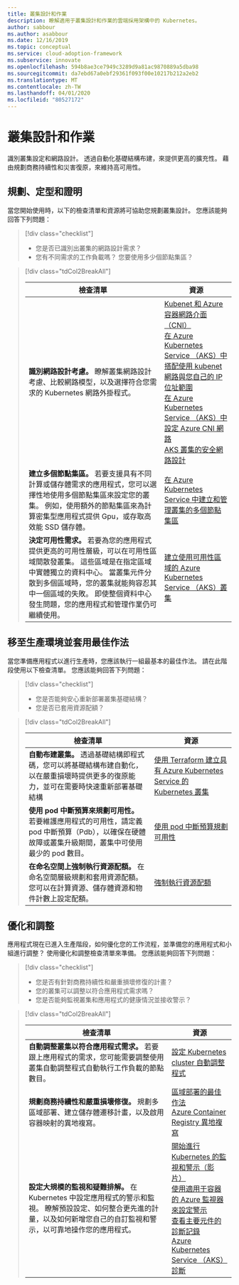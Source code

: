 ```yaml
---
title: 叢集設計和作業
description: 瞭解適用于叢集設計和作業的雲端採用架構中的 Kubernetes。
author: sabbour
ms.author: asabbour
ms.date: 12/16/2019
ms.topic: conceptual
ms.service: cloud-adoption-framework
ms.subservice: innovate
ms.openlocfilehash: 594b8ae3ce7949c3289d9a81ac9870889a5dba98
ms.sourcegitcommit: da7ebd67a0ebf29361f093f00e10217b212a2eb2
ms.translationtype: MT
ms.contentlocale: zh-TW
ms.lasthandoff: 04/01/2020
ms.locfileid: "80527172"
---
```

<!-- cSpell:ignore asabbour sabbour autoscaler PDBs -->

# <a name="cluster-design-and-operations"></a>叢集設計和作業

識別叢集設定和網路設計。 透過自動化基礎結構布建，來提供更高的擴充性。 藉由規劃商務持續性和災害復原，來維持高可用性。

## <a name="plan-train-and-proof"></a>規劃、定型和證明

當您開始使用時，以下的檢查清單和資源將可協助您規劃叢集設計。 您應該能夠回答下列問題：

<!-- markdownlint-disable MD033 -->

> [!div class="checklist"]
>
> - 您是否已識別出叢集的網路設計需求？
> - 您有不同需求的工作負載嗎？ 您要使用多少個節點集區？

<!-- -->

> [!div class="tdCol2BreakAll"]
>
> | 檢查清單  | 資源 |
> |------------------------------------------------------------------|-----------------------------------------------------------------|
> | **識別網路設計考慮。** 瞭解叢集網路設計考慮、比較網路模型，以及選擇符合您需求的 Kubernetes 網路外掛程式。    | [Kubenet 和 Azure 容器網路介面（CNI）](https://docs.microsoft.com/azure/aks/concepts-network#azure-virtual-networks) <br/> [在 Azure Kubernetes Service （AKS）中搭配使用 kubenet 網路與您自己的 IP 位址範圍](https://docs.microsoft.com/azure/aks/configure-kubenet) <br/> [在 Azure Kubernetes Service （AKS）中設定 Azure CNI 網路](https://docs.microsoft.com/azure/aks/configure-azure-cni) <br/> [AKS 叢集的安全網路設計](https://github.com/Azure/sg-aks-workshop/blob/master/cluster-design/NetworkDesign.md)|
> | **建立多個節點集區。** 若要支援具有不同計算或儲存體需求的應用程式，您可以選擇性地使用多個節點集區來設定您的叢集。 例如，使用額外的節點集區來為計算密集型應用程式提供 Gpu，或存取高效能 SSD 儲存體。   | [在 Azure Kubernetes Service 中建立和管理叢集的多個節點集區](https://docs.microsoft.com/azure/aks/use-multiple-node-pools) |
> | **決定可用性需求。** 若要為您的應用程式提供更高的可用性層級，可以在可用性區域間散發叢集。 這些區域是在指定區域中實體獨立的資料中心。 當叢集元件分散到多個區域時，您的叢集就能夠容忍其中一個區域的失敗。 即使整個資料中心發生問題，您的應用程式和管理作業仍可繼續使用。   | [建立使用可用性區域的 Azure Kubernetes Service （AKS）叢集](https://docs.microsoft.com/azure/aks/availability-zones) |

## <a name="go-to-production-and-apply-best-practices"></a>移至生產環境並套用最佳作法

當您準備應用程式以進行生產時，您應該執行一組最基本的最佳作法。 請在此階段使用以下檢查清單。 您應該能夠回答下列問題：

> [!div class="checklist"]
>
> - 您是否能夠安心重新部署叢集基礎結構？
> - 您是否已套用資源配額？

<!-- -->

> [!div class="tdCol2BreakAll"]
>
> | 檢查清單  | 資源                                                                                                     |
> |------------------------------------------------------------------|-----------------------------------------------------------------|
> | **自動布建叢集。** 透過基礎結構即程式碼，您可以將基礎結構布建自動化，以在嚴重損壞時提供更多的復原能力，並可在需要時快速重新部署基礎結構     | [使用 Terraform 建立具有 Azure Kubernetes Service 的 Kubernetes 叢集](https://docs.microsoft.com/azure/terraform/terraform-create-k8s-cluster-with-tf-and-aks)|
> | **使用 pod 中斷預算來規劃可用性。** 若要維護應用程式的可用性，請定義 pod 中斷預算（Pdb），以確保在硬體故障或叢集升級期間，叢集中可使用最少的 pod 數目。 | [使用 pod 中斷預算規劃可用性](https://docs.microsoft.com/azure/aks/operator-best-practices-scheduler#plan-for-availability-using-pod-disruption-budgets)  |
> | **在命名空間上強制執行資源配額。** 在命名空間層級規劃和套用資源配額。 您可以在計算資源、儲存體資源和物件計數上設定配額。| [強制執行資源配額](https://docs.microsoft.com/azure/aks/operator-best-practices-scheduler#enforce-resource-quotas)  |

## <a name="optimize-and-scale"></a>優化和調整

應用程式現在已進入生產階段，如何優化您的工作流程，並準備您的應用程式和小組進行調整？ 使用優化和調整檢查清單來準備。 您應該能夠回答下列問題：

> [!div class="checklist"]
>
> - 您是否有針對商務持續性和嚴重損壞修復的計畫？
> - 您的叢集可以調整以符合應用程式需求嗎？
> - 您是否能夠監視叢集和應用程式的健康情況並接收警示？

<!-- -->

> [!div class="tdCol2BreakAll"]
>
> | 檢查清單  | 資源 |
> |------------------------------------------------------------------|-----------------------------------------------------------------|
> | **自動調整叢集以符合應用程式需求。** 若要跟上應用程式的需求，您可能需要調整使用叢集自動調整程式自動執行工作負載的節點數目。 | [設定 Kubernetes cluster 自動調整程式](https://docs.microsoft.com/azure/aks/cluster-autoscaler)    |
> | **規劃商務持續性和嚴重損壞修復。** 規劃多區域部署、建立儲存體遷移計畫，以及啟用容器映射的異地複寫。 | [區域部署的最佳作法](https://docs.microsoft.com/azure/aks/operator-best-practices-multi-region)  <br/> [Azure Container Registry 異地複寫](https://docs.microsoft.com/azure/container-registry/container-registry-geo-replication)  |
> | **設定大規模的監視和疑難排解。** 在 Kubernetes 中設定應用程式的警示和監視。 瞭解預設設定、如何整合更先進的計量，以及如何新增您自己的自訂監視和警示，以可靠地操作您的應用程式。 | [開始進行 Kubernetes 的監視和警示（影片）](https://www.youtube.com/watch?v=W7aN_z-cyUw&list=PLLasX02E8BPCrIhFrc_ZiINhbRkYMKdPT&index=16) <br/> [使用適用于容器的 Azure 監視器來設定警示](https://docs.microsoft.com/azure/azure-monitor/insights/container-insights-overview) <br/> [查看主要元件的診斷記錄](https://docs.microsoft.com/azure/aks/view-master-logs) <br/> [Azure Kubernetes Service （AKS）診斷](https://docs.microsoft.com/azure/aks/concepts-diagnostics)    |
